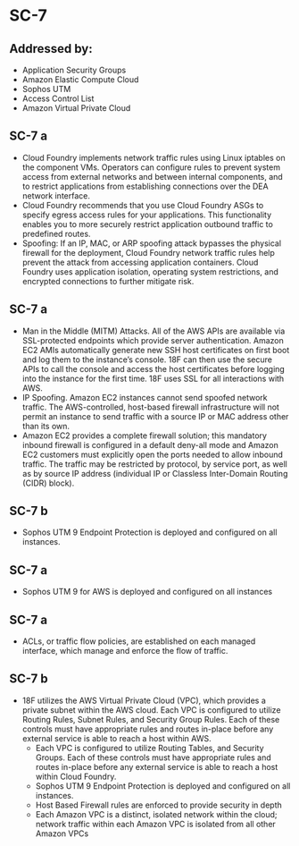 # SC-7
## Addressed by:
 - Application Security Groups
 - Amazon Elastic Compute Cloud
 - Sophos UTM
 - Access Control List
 - Amazon Virtual Private Cloud


## SC-7 a
- Cloud Foundry implements network traffic rules using Linux iptables on the component VMs. Operators can configure rules to prevent system access from external networks and between internal components, and to restrict applications from establishing connections over the DEA network interface.
- Cloud Foundry recommends that you use Cloud Foundry ASGs to specify egress access rules for your applications. This functionality enables you to more securely restrict application outbound traffic to predefined routes.
- Spoofing: If an IP, MAC, or ARP spoofing attack bypasses the physical firewall for the deployment, Cloud Foundry network traffic rules help prevent the attack from accessing application containers. Cloud Foundry uses application isolation, operating system restrictions, and encrypted connections to further mitigate risk.





## SC-7 a
- Man in the Middle (MITM) Attacks. All of the AWS APIs are available via SSL-protected endpoints which provide server authentication. Amazon EC2 AMIs automatically generate new SSH host certificates on first boot and log them to the instance’s console. 18F can then use the secure APIs to call the console and access the host certificates before logging into the instance for the first time. 18F uses SSL for all interactions with AWS.
- IP Spoofing. Amazon EC2 instances cannot send spoofed network traffic. The AWS-controlled, host-based firewall infrastructure will not permit an instance to send traffic with a source IP or MAC address other than its own.
- Amazon EC2 provides a complete firewall solution; this mandatory inbound firewall is configured in a default deny-all mode and Amazon EC2 customers must explicitly open the ports needed to allow inbound traffic. The traffic may be restricted by protocol, by service port, as well as by source IP address (individual IP or Classless Inter-Domain Routing (CIDR) block).





## SC-7 b
- Sophos UTM 9 Endpoint Protection is deployed and configured on all instances.


## SC-7 a
- Sophos UTM 9 for AWS is deployed and configured on all instances





## SC-7 a
- ACLs, or traffic flow policies, are established on each managed interface, which manage and enforce the flow of traffic.





## SC-7 b
- 18F utilizes the AWS Virtual Private Cloud (VPC), which provides a private subnet within the AWS cloud. Each VPC is configured to utilize Routing Rules, Subnet Rules, and Security Group Rules. Each of these controls must have appropriate rules and routes in-place before any external service is able to reach a host within AWS.
  - Each VPC is configured to utilize Routing Tables, and Security Groups.  Each of these controls must have appropriate rules and routes in-place before any external service is able to reach a host within Cloud Foundry.
  - Sophos UTM 9 Endpoint Protection is deployed and configured on all instances.
  - Host Based Firewall rules are enforced to provide security in depth
  - Each Amazon VPC is a distinct, isolated network within the cloud; network traffic within each Amazon VPC is isolated from all other Amazon VPCs




